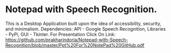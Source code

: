 # Notepad with Speech Recognition.
This is a Desktop Application built upon the idea of accessibility, security, and minimalism. 
Dependencies:
API - Google Speech Recognition, 
Libraries - PyPi, 
GUI - Tkinter.
For Presentation Click On Link:
https://github.com/prakharindoria/Notepad-with-Speech-Recognition/blob/master/Ppt%20For%20NotePad%20GitHub.pdf
